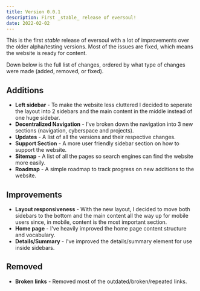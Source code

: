 ```yaml
---
title: Version 0.0.1
description: First _stable_ release of eversoul!
date: 2022-02-02
---
```


This is the first _stable_ release of eversoul with a lot of improvements over the older alpha/testing versions. Most of the issues are fixed, which means the website is ready for content.

Down below is the full list of changes, ordered by what type of changes were made (added, removed, or fixed).

## Additions

- **Left sidebar** - To make the website less cluttered I decided to seperate the layout into 2 sidebars and the main content in the middle instead of one huge sidebar.
- **Decentralized Navigation** - I've broken down the navigation into 3 new sections (navigation, cyberspace and projects).
- **Updates** - A list of all the versions and their respective changes.
- **Support Section** - A more user friendly sidebar section on how to support the website.
- **Sitemap** - A list of all the pages so search engines can find the website more easily.
- **Roadmap** - A simple roadmap to track progress on new additions to the website.

## Improvements

- **Layout responsiveness** - With the new layout, I decided to move both sidebars to the bottom and the main content all the way up for mobile users since, in mobile, content is the most important section.
- **Home page** - I've heavily improved the home page content structure and vocabulary.
- **Details/Summary** - I've improved the details/summary element for use inside sidebars.

## Removed

- **Broken links** - Removed most of the outdated/broken/repeated links.
